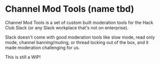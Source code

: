 # Channel Mod Tools (name tbd)

Channel Mod Tools is a set of custom built moderation tools for the Hack Club Slack (or any Slack workplace that's not on enterprise).

Slack doesn't come with good moderation tools like slow mode, read only mode, channel banning/muting, or thread locking out of the box, and
it made moderation challenging for us.

This is still a WIP!
